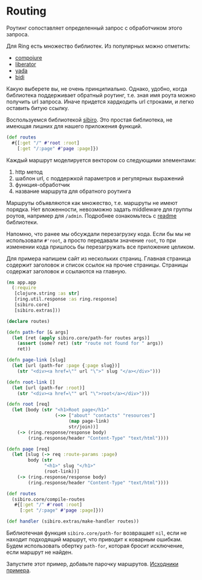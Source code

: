 # Routing

Роутинг сопоставляет определенный запрос с обработчиком этого запроса.

Для Ring есть множество библиотек.
Из популярных можно отметить:

+ [compojure](https://github.com/weavejester/compojure)
+ [liberator](https://github.com/clojure-liberator/liberator)
+ [yada](https://github.com/juxt/yada)
+ [bidi](https://github.com/juxt/bidi)

Какую выберете вы, не очень принципиально. Однако, удобно, когда библиотека
поддерживает обратный роутинг, т.е. зная имя роута можно получить url запроса.
Иначе придется хардкодить url строками, и легко оставить битую ссылку.

Воспользуемся библиотекой [sibiro](https://github.com/aroemers/sibiro).
Это простая библиотека, не имеющая лишних для нашего приложения функций.

```clojure
(def routes
  #{[:get "/" #'root :root]
    [:get "/:page" #'page :page]})
```

Каждый маршрут моделируется вектором со следующими элементами:

1. http метод
2. шаблон url, с поддержкой параметров и регулярных выражений
3. функция-обработчик
4. название маршрута для обратного роутинга

Маршруты объявляются как множество, т.е. маршруты не имеют порядка.
Нет вложенности, невозможно задать middleware для группы роутов,
например для `/admin`. Подробнее ознакомьтесь с [readme](https://github.com/aroemers/sibiro) библиотеки.

Напомню, что ранее мы обсуждали перезагрузку кода.
Если бы мы не использовали `#'root`, а просто передавали значение `root`,
то при изменении кода пришлось бы перезагружать все приложение целиком.

Для примера напишем сайт из нескольких страниц.
Главная страница содержит заголовок и список ссылок на прочие страницы.
Страницы содержат заголовок и ссылаются на главную.

```clojure
(ns app.app
  (:require
   [clojure.string :as str]
   [ring.util.response :as ring.response]
   [sibiro.core]
   [sibiro.extras]))

(declare routes)

(defn path-for [& args]
  (let [ret (apply sibiro.core/path-for routes args)]
    (assert (some? ret) (str "route not found for " args))
    ret))

(defn page-link [slug]
  (let [url (path-for :page {:page slug})]
    (str "<div><a href=\"" url "\">" slug "</a></div>")))

(defn root-link []
  (let [url (path-for :root)]
    (str "<div><a href=\"" url "\">root</a></div>")))

(defn root [req]
  (let [body (str "<h1>Root page</h1>"
                  (->> ["about" "contacts" "resources"]
                       (map page-link)
                       str/join))]
    (-> (ring.response/response body)
        (ring.response/header "Content-Type" "text/html"))))

(defn page [req]
  (let [slug (-> req :route-params :page)
        body (str
              "<h1>" slug "</h1>"
              (root-link))]
    (-> (ring.response/response body)
        (ring.response/header "Content-Type" "text/html"))))

(def routes
  (sibiro.core/compile-routes
   #{[:get "/" #'root :root]
     [:get "/:page" #'page :page]}))

(def handler (sibiro.extras/make-handler routes))
```

Библиотечная функция `sibiro.core/path-for` возвращает `nil`, если не находит подходящий маршрут,
что приводит к коварным ошибкам. Будем использовать обертку `path-for`,
которая бросит исключение, если маршрут не найден.

Запустите этот пример, добавьте парочку маршрутов.
[Исходники примера](/sources/4-web/3-routing).
